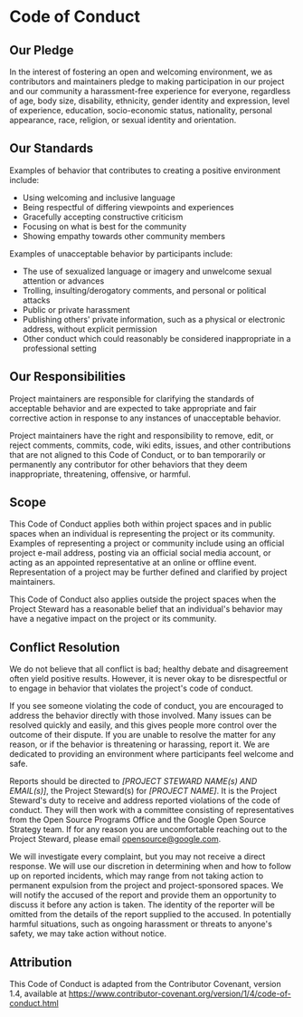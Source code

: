 # Code of Conduct

## Our Pledge

In the interest of fostering an open and welcoming environment, we as contributors and maintainers
pledge to making participation in our project and our community a harassment-free experience for
everyone, regardless of age, body size, disability, ethnicity, gender identity and expression, level
of experience, education, socio-economic status, nationality, personal appearance, race, religion,
or sexual identity and orientation.

## Our Standards

Examples of behavior that contributes to creating a positive environment include:

-   Using welcoming and inclusive language
-   Being respectful of differing viewpoints and experiences
-   Gracefully accepting constructive criticism
-   Focusing on what is best for the community
-   Showing empathy towards other community members

Examples of unacceptable behavior by participants include:

-   The use of sexualized language or imagery and unwelcome sexual attention or advances
-   Trolling, insulting/derogatory comments, and personal or political attacks
-   Public or private harassment
-   Publishing others' private information, such as a physical or electronic address, without
    explicit permission
-   Other conduct which could reasonably be considered inappropriate in a professional setting

## Our Responsibilities

Project maintainers are responsible for clarifying the standards of acceptable behavior and are
expected to take appropriate and fair corrective action in response to any instances of unacceptable
behavior.

Project maintainers have the right and responsibility to remove, edit, or reject comments, commits,
code, wiki edits, issues, and other contributions that are not aligned to this Code of Conduct, or
to ban temporarily or permanently any contributor for other behaviors that they deem inappropriate,
threatening, offensive, or harmful.

## Scope

This Code of Conduct applies both within project spaces and in public spaces when an individual is
representing the project or its community. Examples of representing a project or community include
using an official project e-mail address, posting via an official social media account, or acting as
an appointed representative at an online or offline event. Representation of a project may be
further defined and clarified by project maintainers.

This Code of Conduct also applies outside the project spaces when the Project Steward has a
reasonable belief that an individual's behavior may have a negative impact on the project or its
community.

## Conflict Resolution

We do not believe that all conflict is bad; healthy debate and disagreement often yield positive
results. However, it is never okay to be disrespectful or to engage in behavior that violates the
project's code of conduct.

If you see someone violating the code of conduct, you are encouraged to address the behavior
directly with those involved. Many issues can be resolved quickly and easily, and this gives people
more control over the outcome of their dispute. If you are unable to resolve the matter for any
reason, or if the behavior is threatening or harassing, report it. We are dedicated to providing an
environment where participants feel welcome and safe.

Reports should be directed to _[PROJECT STEWARD NAME(s) AND EMAIL(s)]_, the Project Steward(s) for
_[PROJECT NAME]_. It is the Project Steward's duty to receive and address reported violations of the
code of conduct. They will then work with a committee consisting of representatives from the Open
Source Programs Office and the Google Open Source Strategy team. If for any reason you are
uncomfortable reaching out to the Project Steward, please email opensource@google.com.

We will investigate every complaint, but you may not receive a direct response. We will use our
discretion in determining when and how to follow up on reported incidents, which may range from not
taking action to permanent expulsion from the project and project-sponsored spaces. We will notify
the accused of the report and provide them an opportunity to discuss it before any action is taken.
The identity of the reporter will be omitted from the details of the report supplied to the accused.
In potentially harmful situations, such as ongoing harassment or threats to anyone's safety, we may
take action without notice.

## Attribution

This Code of Conduct is adapted from the Contributor Covenant, version 1.4, available at
<https://www.contributor-covenant.org/version/1/4/code-of-conduct.html>
